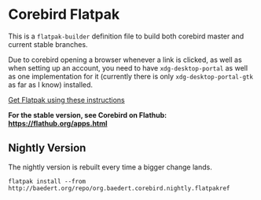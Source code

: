 # Corebird Flatpak

This is a `flatpak-builder` definition file to build both corebird master and current stable branches.

Due to corebird opening a browser whenever a link is clicked, as well as when setting up an account, you need to have `xdg-desktop-portal` as well as one implementation for it (currently there is only `xdg-desktop-portal-gtk` as far as I know) installed.

[Get Flatpak using these instructions](http://flatpak.org/getting.html)

**For the stable version, see Corebird on Flathub: https://flathub.org/apps.html**

## Nightly Version

The nightly version is rebuilt every time a bigger change lands.

```shell
flatpak install --from http://baedert.org/repo/org.baedert.corebird.nightly.flatpakref
```
